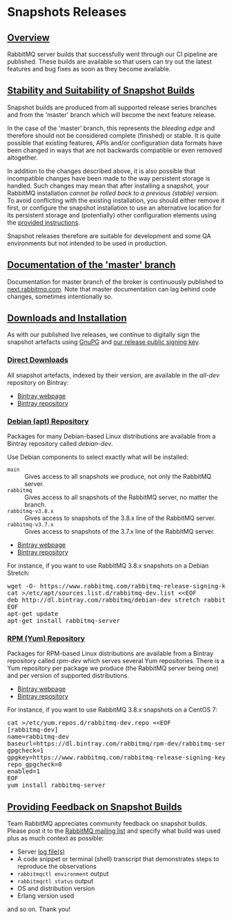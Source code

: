 <!--
Copyright (c) 2007-2020 VMware, Inc. or its affiliates.

All rights reserved. This program and the accompanying materials
are made available under the terms of the under the Apache License,
Version 2.0 (the "License”); you may not use this file except in compliance
with the License. You may obtain a copy of the License at

https://www.apache.org/licenses/LICENSE-2.0

Unless required by applicable law or agreed to in writing, software
distributed under the License is distributed on an "AS IS" BASIS,
WITHOUT WARRANTIES OR CONDITIONS OF ANY KIND, either express or implied.
See the License for the specific language governing permissions and
limitations under the License.
-->

# Snapshots Releases

## <a id="overview" class="anchor" href="#overview">Overview</a>

RabbitMQ server builds that successfully went through our CI
pipeline are published. These builds are available so that users
can try out the latest features and bug fixes as soon as they
become available.


## <a id="stability-and-safety" class="anchor" href="#stability-and-safety">Stability and Suitability of Snapshot Builds</a>

Snapshot builds are produced from all supported release series branches and from
the 'master' branch which will become the next feature release.

In the case of the 'master' branch, this represents the
<i>bleeding edge</i> and therefore should not be considered
complete (finished) or stable. It is quite possible that
existing features, APIs and/or configuration data formats have
been changed in ways that are not backwards compatible or even
removed altogether.

In addition to the changes described above, it is also possible that
incompatible changes have been made to the way persistent storage
is handled. Such changes may mean that after installing a snapshot,
your RabbitMQ installation <i>cannot be rolled back to a previous (stable) version</i>. To avoid conflicting with the existing
installation, you should either remove it first, or configure the
snapshot installation to use an alternative location for its
persistent storage and (potentially) other configuration elements
using the [provided instructions](relocate.html).

Snapshot releases therefore are suitable for development and some QA
environments but not intended to be used in production.


## <a id="documentation" class="anchor" href="#documentation">Documentation of the 'master' branch</a>

Documentation for master branch of the broker is continuously published to
[next.rabbitmq.com](http://next.rabbitmq.com/documentation.html).
Note that master documentation can lag behind code changes, sometimes
intentionally so.


## <a id="downloads" class="anchor" href="#downloads">Downloads and Installation</a>

As with our published live releases, we continue to digitally
sign the snapshot artefacts using [GnuPG](http://www.gnupg.org/) and
[our release public signing key](/signatures.html).

### <a id="direct-downloads" class="anchor" href="#direct-downloads">Direct Downloads</a>

All snapshot artefacts, indexed by their version, are available
in the <em>all-dev</em> repository on Bintray:

 * [Bintray webpage](https://bintray.com/rabbitmq/all-dev/rabbitmq-server)
 * [Bintray repository](https://dl.bintray.com/rabbitmq/all-dev/rabbitmq-server/)

### <a id="apt" class="anchor" href="#apt">Debian (apt) Repository</a>

Packages for many Debian-based Linux distributions are available
from a Bintray repository called <em>debian-dev</em>.

Use Debian components to select exactly what will be installed:

<dl>
<dt><code>main</code></dt>
<dd>Gives access to all snapshots we produce, not only the RabbitMQ server.</dd>
<dt><code>rabbitmq</code></dt>
<dd>Gives access to all snapshots of the RabbitMQ server, no matter the branch.</dd>
<dt><code>rabbitmq-v3.8.x</code></dt>
<dd>Gives access to snapshots of the 3.8.x line of the RabbitMQ server.</dd>
<dt><code>rabbitmq-v3.7.x</code></dt>
<dd>Gives access to snapshots of the 3.7.x line of the RabbitMQ server.</dd>
</dl>

 * [Bintray webpage](https://bintray.com/rabbitmq/debian-dev/rabbitmq-server)
 * [Bintray repository](https://dl.bintray.com/rabbitmq/debian-dev/)

For instance, if you want to use RabbitMQ 3.8.x snapshots on a Debian Stretch:

<pre class="lang-bash">
wget -O- https://www.rabbitmq.com/rabbitmq-release-signing-key.asc | apt-key add -
cat >/etc/apt/sources.list.d/rabbitmq-dev.list &lt;&lt;EOF
deb http://dl.bintray.com/rabbitmq/debian-dev stretch rabbitmq-server-v3.8.x
EOF
apt-get update
apt-get install rabbitmq-server</pre>

### <a id="yum" class="anchor" href="#yum">RPM (Yum) Repository</a>

Packages for RPM-based Linux distributions are available from a
Bintray repository called <em>rpm-dev</em> which serves several
Yum repositories. There is a Yum repository per package we
produce (the RabbitMQ server being one) and per version of
supported distributions.

 * [Bintray webpage](https://bintray.com/rabbitmq/rpm-dev/rabbitmq-server)
 * [Bintray repository](https://dl.bintray.com/rabbitmq/rpm-dev/rabbitmq-server/)

For instance, if you want to use RabbitMQ 3.8.x snapshots on a CentOS 7:

<pre class="lang-bash">
cat >/etc/yum.repos.d/rabbitmq-dev.repo &lt;&lt;EOF
[rabbitmq-dev]
name=rabbitmq-dev
baseurl=https://dl.bintray.com/rabbitmq/rpm-dev/rabbitmq-server/v3.8.x/el/7
gpgcheck=1
gpgkey=https://www.rabbitmq.com/rabbitmq-release-signing-key.asc
repo_gpgcheck=0
enabled=1
EOF
yum install rabbitmq-server
</pre>


## <a id="feedback" class="anchor" href="#feedback">Providing Feedback on Snapshot Builds</a>

Team RabbitMQ appreciates community feedback on snapshot builds.
Please post it to the [RabbitMQ mailing list](https://groups.google.com/forum/#!forum/rabbitmq-users)
and specify what build was used plus as much context as possible:

 * Server [log file(s)](/logging.html)
 * A code snippet or terminal (shell) transcript that demonstrates steps to reproduce the observations
 * `rabbitmqctl environment` output
 * `rabbitmqctl status` output
 * OS and distribution version
 * Erlang version used

and so on. Thank you!
